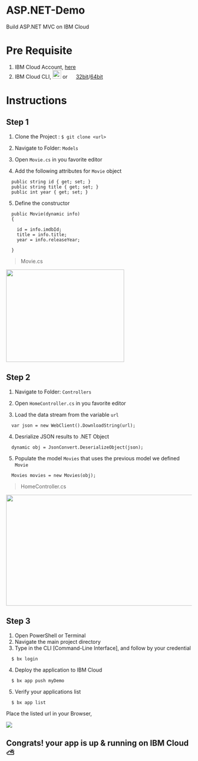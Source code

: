 # ASP.NET-Demo
Build ASP.NET MVC on IBM Cloud


# Pre Requisite

1. IBM Cloud Account, [here](http://ibm.biz/aspappworkshop)
2. IBM Cloud CLI, [<img src="http://incitrio.com/wp-content/uploads/2015/01/Apple_gray_logo.png" width=23 height=23>](https://clis.ng.bluemix.net/download/bluemix-cli/0.6.0/osx) or <img src="https://image.flaticon.com/icons/svg/220/220215.svg" width=15 height=15> [32bit](https://clis.ng.bluemix.net/download/bluemix-cli/0.6.0/win32)/[64bit](https://clis.ng.bluemix.net/download/bluemix-cli/0.6.0/win64)


# Instructions

## Step 1

1. Clone the Project : 
`$ git clone <url>`

2. Navigate to Folder: `Models`
3. Open `Movie.cs` in you favorite editor

4. Add the following attributes for `Movie` object

```
  public string id { get; set; }
  public string title { get; set; }
  public int year { get; set; }
```

5. Define the constructor

```
  public Movie(dynamic info)
  {

    id = info.imdbId;
    title = info.title;
    year = info.releaseYear;

  }
```

> Movie.cs 
<img src="https://image.ibb.co/grByvw/Screen_Shot_2017_10_31_at_10_33_33_AM.png" width=320 height=250>


## Step 2

1. Navigate to Folder: `Controllers`
2. Open `HomeController.cs` in you favorite editor

3. Load the data stream from the variable `url`
```
  var json = new WebClient().DownloadString(url);
```

4. Desrialize JSON results to .NET Object
```
  dynamic obj = JsonConvert.DeserializeObject(json);
```

5. Populate the model `Movies` that uses the previous model we defined `Movie`
```
  Movies movies = new Movies(obj);
```

> HomeController.cs 
<img src="https://image.ibb.co/ixGFaw/Screen_Shot_2017_10_31_at_10_34_28_AM.png" width=900 height=300>


## Step 3

1. Open PowerShell or Terminal
2. Navigate the main project directory
3. Type in the CLI [Command-Line Interface], and follow by your credential
```
  $ bx login 
```
4. Deploy the application to IBM Cloud
```
  $ bx app push myDemo
```
5. Verify your applications list
```
  $ bx app list
```

Place the listed url in your Browser, 

[<img src=https://media.giphy.com/media/3o7aCRtrt0f4tQLkkM/giphy.gif>]()

## Congrats! your app is up & running on IBM Cloud ⛅️ 
